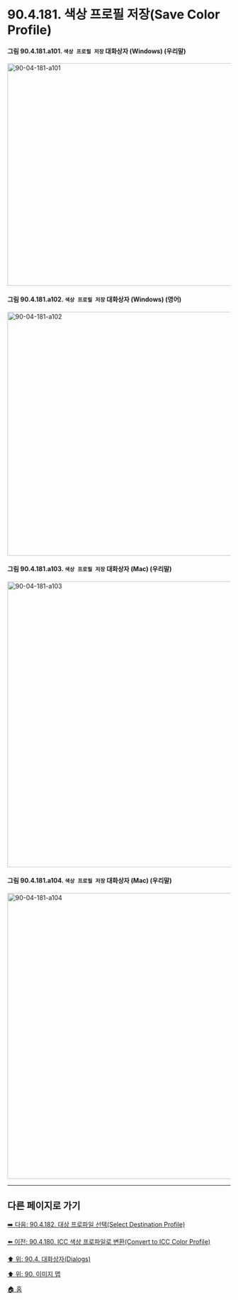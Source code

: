 # 90.4.181. 색상 프로필 저장(Save Color Profile)

<a id="90-04-181-a101"></a>

#### 그림 90.4.181.a101. `색상 프로필 저장` 대화상자 (Windows) (우리말)
<img width="723" height="502" alt="90-04-181-a101" src="https://github.com/user-attachments/assets/38e14926-e111-4a04-b56a-359880d4b0b5" />

<a id="90-04-181-a102"></a>

#### 그림 90.4.181.a102. `색상 프로필 저장` 대화상자 (Windows) (영어)
<img width="723" height="550" alt="90-04-181-a102" src="https://github.com/user-attachments/assets/b164b334-7db1-4bba-8240-32ccc8e8c313" />

<a id="90-04-181-a103"></a>

#### 그림 90.4.181.a103. `색상 프로필 저장` 대화상자 (Mac) (우리말)
<img width="885" height="645" alt="90-04-181-a103" src="https://github.com/user-attachments/assets/fbb43800-b1a7-4b76-8fb0-e0c4f9b0855f" />

<a id="90-04-181-a104"></a>

#### 그림 90.4.181.a104. `색상 프로필 저장` 대화상자 (Mac) (우리말)
<img width="885" height="645" alt="90-04-181-a104" src="https://github.com/user-attachments/assets/7992a05b-33e0-453d-b994-0960e32c71e1" />

***

## 다른 페이지로 가기

[➡️ 다음: 90.4.182. 대상 프로파일 선택(Select Destination Profile)](./90-04-0182-select_destination_profile.md)

[⬅️ 이전: 90.4.180. ICC 색상 프로파일로 변환(Convert to ICC Color Profile)](./90-04-0180-convert_to_icc_color_profile.md)

[⬆️ 위: 90.4. 대화상자(Dialogs)](./90-04-0000-dialogs.md)

[⬆️ 위: 90. 이미지 맵](./90-00-image-map.md)

[🏠 홈](./00-home.md)